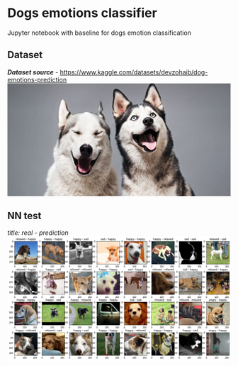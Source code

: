 # Dogs emotions classifier
Jupyter notebook with baseline for dogs emotion classification

## Dataset
___Dataset source___ - https://www.kaggle.com/datasets/devzohaib/dog-emotions-prediction
![Dataset picture](imgs/dataset-cover.jpg)

## NN test
_title: real - prediction_
![Example of NN work](imgs/example2.png)